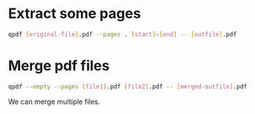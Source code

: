 # Extract some pages

```bash
qpdf [original-file].pdf --pages . [start]-[end] -- [outfile].pdf
```

# Merge pdf files

```bash
qpdf --empty --pages [file1].pdf [file2].pdf -- [merged-outfile].pdf
```

We can merge multiple files.
